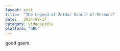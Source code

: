 ```yaml
---
layout: post
title:  "The Legend of Zelda: Oracle of Seasons"
date:   2024-08-17
category: Videospiele
platform: "GBC"
---
```

good gaem.